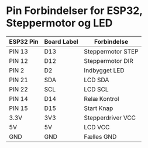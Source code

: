 # Pin Forbindelser for ESP32, Steppermotor og LED

| ESP32 Pin | Board Label | Forbindelse        |
|-----------|-------------|---------------------|
| PIN 13    | D13         | Steppermotor STEP   |
| PIN 12    | D12         | Steppermotor DIR    |
| PIN 2     | D2          | Indbygget LED       |
| PIN 21    | SDA         | LCD SDA             |
| PIN 22    | SCL         | LCD SCL             |
| PIN 14    | D14         | Relæ Kontrol        |
| PIN 15    | D15         | Start Knap          |
| 3.3V      | 3V3         | Stepperdriver VCC   |
| 5V        | 5V          | LCD VCC             |
| GND       | GND         | Fælles GND          |
